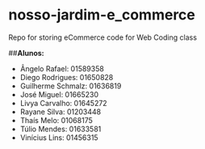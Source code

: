 # nosso-jardim-e_commerce
Repo for storing eCommerce code for Web Coding class

##**Alunos:**

- Ângelo Rafael: 01589358
- Diego Rodrigues: 01650828
- Guilherme Schmalz: 01636819
- José Miguel: 01665230
- Livya Carvalho: 01645272
- Rayane Silva: 01203448
- Thaís Melo: 01068175
- Túlio Mendes: 01633581
- Vinícius Lins: 01456315
